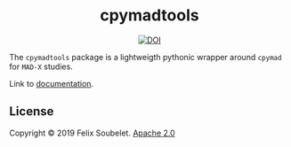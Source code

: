 <h1 align="center">
  <b>cpymadtools</b>
</h1>

<p align="center">
  <!-- General DOI -->
  <a href="https://zenodo.org/badge/latestdoi/564782468">
    <img alt="DOI" src="https://zenodo.org/badge/564782468.svg">
  </a>
</p>

The `cpymadtools` package is a lightweigth pythonic wrapper around `cpymad` for `MAD-X` studies.


Link to [documentation].

## License

Copyright &copy; 2019 Felix Soubelet. [Apache 2.0](LICENSE)

[documentation]: https://fsoubelet.github.io/cpymadtools/
